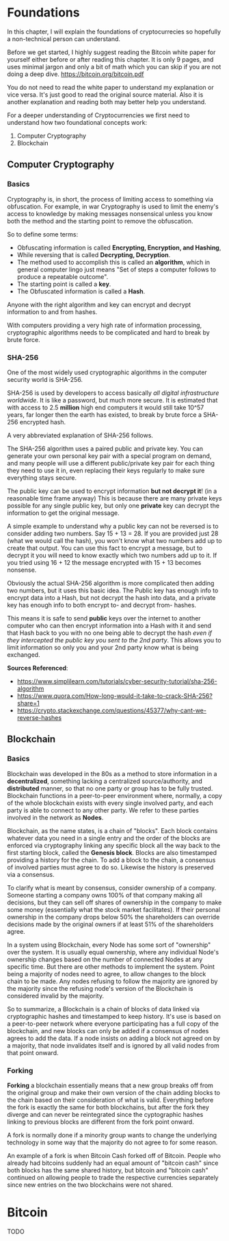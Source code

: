 # Foundations

In this chapter, I will explain the foundations of cryptocurrecies so hopefully a non-technical person can understand.

Before we get started, I highly suggest reading the Bitcoin white paper for yourself either before or after reading this chapter. It is only 9 pages, and uses minimal jargon and only a bit of math which you can skip if you are not doing a deep dive. https://bitcoin.org/bitcoin.pdf

You do not need to read the white paper to understand my explanation or vice versa. It's just good to read the original source material. Also it is another explanation and reading both may better help you understand.

For a deeper understanding of Cryptocurrencies we first need to understand how two foundational concepts work:

1. Computer Cryptography
2. Blockchain

## Computer Cryptography

### Basics

Cryptography is, in short, the process of limiting access to something via obfuscation. For example, in war Cryptography is used to limit the enemy's access to knowledge by making messages nonsensical unless you know both the method and the starting point to remove the obfuscation. 

So to define some terms:
* Obfuscating information is called **Encrypting, Encryption, and Hashing**, 
* While reversing that is called **Decrypting, Decryption**.
* The method used to accomplish this is called an **algorithm**, which in general computer lingo just means "Set of steps a computer follows to produce a repeatable outcome".
* The starting point is called a **key**. 
* The Obfuscated information is called a **Hash**.

Anyone with the right algorithm and key can encrypt and decrypt information to and from hashes.

With computers providing a very high rate of information processing, cryptographic algorithms needs to be complicated and hard to break by brute force. 

### SHA-256

One of the most widely used cryptographic algorithms in the computer security world is SHA-256.

SHA-256 is used by developers to access basically _all digital infrastructure worldwide_. It is like a password, but much more secure. It is estimated that with access to 2.5 **million** high end computers it would still take 10^57 years, far longer then the earth has existed, to break by brute force a SHA-256 encrypted hash.

A very abbreviated explanation of SHA-256 follows.
 
The SHA-256 algorithm uses a paired public and private key. You can generate your own personal key pair with a special program on demand, and many people will use a different public/private key pair for each thing they need to use it in, even replacing their keys regularly to make sure everything stays secure.

The public key can be used to encrypt information **but not decrypt it**! (in a reasonable time frame anyway) This is because there are many private keys possible for any single public key, but only one **private** key can decrypt the information to get the original message.

A simple example to understand why a public key can not be reversed is to consider adding two numbers. Say 15 + 13 = 28. If you are provided just 28 (what we would call the hash), you won't know what two numbers add up to create that output. You can use this fact to encrypt a message, but to decrypt it you will need to know exactly which two numbers add up to it. If you tried using 16 + 12 the message encrypted with 15 + 13 becomes nonsense. 

Obviously the actual SHA-256 algorithm is more complicated then adding two numbers, but it uses this basic idea. The Public key has enough info to encrypt data into a Hash, but not decrypt the hash into data, and a private key has enough info to both encrypt to- and decrypt from- hashes.

This means it is safe to send **public** keys over the internet to another computer who can then encrypt information into a Hash with it and send that Hash back to you with no one being able to decrypt the hash _even if they intercepted the public key you sent to the 2nd party_. This allows you to limit information so only you and your 2nd party know what is being exchanged.

**Sources Referenced**:
* https://www.simplilearn.com/tutorials/cyber-security-tutorial/sha-256-algorithm
* https://www.quora.com/How-long-would-it-take-to-crack-SHA-256?share=1
* https://crypto.stackexchange.com/questions/45377/why-cant-we-reverse-hashes

## Blockchain

### Basics
 
Blockchain was developed in the 80s as a method to store information in a **decentralized**, something lacking a centralized source/authority, and **distributed** manner, so that no one party or group has to be fully trusted. Blockchain functions in a peer-to-peer environment where, normally, a copy of the whole blockchain exists with every single involved party, and each party is able to connect to any other party. We refer to these parties involved in the network as **Nodes**.

Blockchain, as the name states, is a chain of "blocks". Each block contains whatever data you need in a single entry and the order of the blocks are enforced via cryptography linking any specific block all the way back to the first starting block, called the **Genesis block**. Blocks are also timestamped providing a history for the chain. To add a block to the chain, a consensus of involved parties must agree to do so. Likewise the history is preserved via a consensus. 

To clarify what is meant by consensus, consider ownership of a company. Someone starting a company owns 100% of that company making all decisions, but they can sell off shares of ownership in the company to make some money (essentially what the stock market facilitates). If their personal ownership in the company drops below 50% the shareholders can override decisions made by the original owners if at least 51% of the shareholders agree.

In a system using Blockchain, every Node has some sort of "ownership" over the system. It is usually equal ownership, where any individual Node's ownership changes based on the number of connected Nodes at any specific time. But there are other methods to implement the system. Point being a majority of nodes need to agree, to allow changes to the block chain to be made. Any nodes refusing to follow the majority are ignored by the majority since the refusing node's version of the Blockchain is considered invalid by the majority. 

So to summarize, a Blockchain is a chain of blocks of data linked via cryptographic hashes and timestamped to keep history. It's use is based on a peer-to-peer network where everyone participating has a full copy of the blockchain, and new blocks can only be added if a consensus of nodes agrees to add the data. If a node insists on adding a block not agreed on by a majority, that node invalidates itself and is ignored by all valid nodes from that point onward.


### Forking

**Forking** a blockchain essentially means that a new group breaks off from the original group and make their own version of the chain adding blocks to the chain based on their consideration of what is valid. Everything before the fork is exactly the same for both blockchains, but after the fork they diverge and can never be reintegrated since the cyptographic hashes linking to previous blocks are different from the fork point onward.

A fork is normally done if a minority group wants to change the underlying technology in some way that the majority do not agree to for some reason. 

An example of a fork is when Bitcoin Cash forked off of Bitcoin. People who already had bitcoins suddenly had an equal amount of "bitcoin cash" since both blocks has the same shared history, but bitcoin and "bitcoin cash" continued on allowing people to trade the respective currencies separately since new entries on the two blockchains were not shared.


# Bitcoin

TODO




